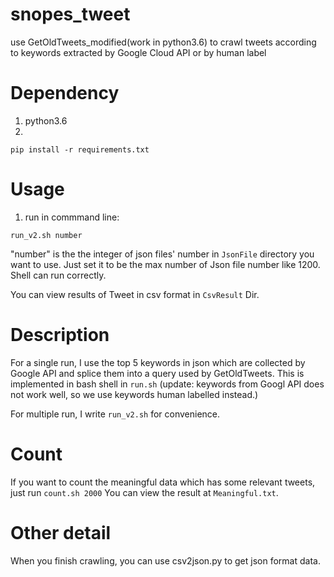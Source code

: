 # snopes_tweet
use GetOldTweets_modified(work in python3.6) to crawl tweets according to keywords extracted by Google Cloud API or by human label
# Dependency
1. python3.6
2. 
```
pip install -r requirements.txt
```
# Usage
1. run in commmand line:

```
run_v2.sh number
```
"number" is the the integer of json files' number in `JsonFile` directory you want to use.
Just set it to be the max number of Json file number like 1200.
Shell can run correctly.

You can view results of Tweet in csv format in `CsvResult` Dir.

# Description

For a single run, I use the top 5 keywords in json which are collected by Google API and splice them into a query used by GetOldTweets.
This is implemented in bash shell in `run.sh` (update: keywords from Googl API does not work well, so we use keywords human labelled instead.)

For multiple run, I write `run_v2.sh` for convenience.

# Count
If you want to count the meaningful data which has some relevant tweets, just run `count.sh 2000`
You can view the result at `Meaningful.txt`.

# Other detail
When you finish crawling, you can use csv2json.py to get json format data.